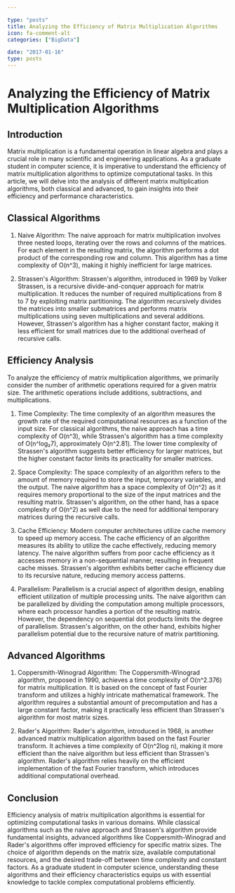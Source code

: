 ```yaml
---

type: "posts"
title: Analyzing the Efficiency of Matrix Multiplication Algorithms
icon: fa-comment-alt
categories: ["BigData"]

date: "2017-01-16"
type: posts
---
```





# Analyzing the Efficiency of Matrix Multiplication Algorithms

## Introduction
Matrix multiplication is a fundamental operation in linear algebra and plays a crucial role in many scientific and engineering applications. As a graduate student in computer science, it is imperative to understand the efficiency of matrix multiplication algorithms to optimize computational tasks. In this article, we will delve into the analysis of different matrix multiplication algorithms, both classical and advanced, to gain insights into their efficiency and performance characteristics.

## Classical Algorithms
1. Naive Algorithm:
The naive approach for matrix multiplication involves three nested loops, iterating over the rows and columns of the matrices. For each element in the resulting matrix, the algorithm performs a dot product of the corresponding row and column. This algorithm has a time complexity of O(n^3), making it highly inefficient for large matrices.

2. Strassen's Algorithm:
Strassen's algorithm, introduced in 1969 by Volker Strassen, is a recursive divide-and-conquer approach for matrix multiplication. It reduces the number of required multiplications from 8 to 7 by exploiting matrix partitioning. The algorithm recursively divides the matrices into smaller submatrices and performs matrix multiplications using seven multiplications and several additions. However, Strassen's algorithm has a higher constant factor, making it less efficient for small matrices due to the additional overhead of recursive calls.

## Efficiency Analysis
To analyze the efficiency of matrix multiplication algorithms, we primarily consider the number of arithmetic operations required for a given matrix size. The arithmetic operations include additions, subtractions, and multiplications.

1. Time Complexity:
The time complexity of an algorithm measures the growth rate of the required computational resources as a function of the input size. For classical algorithms, the naive approach has a time complexity of O(n^3), while Strassen's algorithm has a time complexity of O(n^log₂7), approximately O(n^2.81). The lower time complexity of Strassen's algorithm suggests better efficiency for larger matrices, but the higher constant factor limits its practicality for smaller matrices.

2. Space Complexity:
The space complexity of an algorithm refers to the amount of memory required to store the input, temporary variables, and the output. The naive algorithm has a space complexity of O(n^2) as it requires memory proportional to the size of the input matrices and the resulting matrix. Strassen's algorithm, on the other hand, has a space complexity of O(n^2) as well due to the need for additional temporary matrices during the recursive calls.

3. Cache Efficiency:
Modern computer architectures utilize cache memory to speed up memory access. The cache efficiency of an algorithm measures its ability to utilize the cache effectively, reducing memory latency. The naive algorithm suffers from poor cache efficiency as it accesses memory in a non-sequential manner, resulting in frequent cache misses. Strassen's algorithm exhibits better cache efficiency due to its recursive nature, reducing memory access patterns.

4. Parallelism:
Parallelism is a crucial aspect of algorithm design, enabling efficient utilization of multiple processing units. The naive algorithm can be parallelized by dividing the computation among multiple processors, where each processor handles a portion of the resulting matrix. However, the dependency on sequential dot products limits the degree of parallelism. Strassen's algorithm, on the other hand, exhibits higher parallelism potential due to the recursive nature of matrix partitioning.

## Advanced Algorithms
1. Coppersmith-Winograd Algorithm:
The Coppersmith-Winograd algorithm, proposed in 1990, achieves a time complexity of O(n^2.376) for matrix multiplication. It is based on the concept of fast Fourier transform and utilizes a highly intricate mathematical framework. The algorithm requires a substantial amount of precomputation and has a large constant factor, making it practically less efficient than Strassen's algorithm for most matrix sizes.

2. Rader's Algorithm:
Rader's algorithm, introduced in 1968, is another advanced matrix multiplication algorithm based on the fast Fourier transform. It achieves a time complexity of O(n^2log n), making it more efficient than the naive algorithm but less efficient than Strassen's algorithm. Rader's algorithm relies heavily on the efficient implementation of the fast Fourier transform, which introduces additional computational overhead.

## Conclusion
Efficiency analysis of matrix multiplication algorithms is essential for optimizing computational tasks in various domains. While classical algorithms such as the naive approach and Strassen's algorithm provide fundamental insights, advanced algorithms like Coppersmith-Winograd and Rader's algorithms offer improved efficiency for specific matrix sizes. The choice of algorithm depends on the matrix size, available computational resources, and the desired trade-off between time complexity and constant factors. As a graduate student in computer science, understanding these algorithms and their efficiency characteristics equips us with essential knowledge to tackle complex computational problems efficiently.